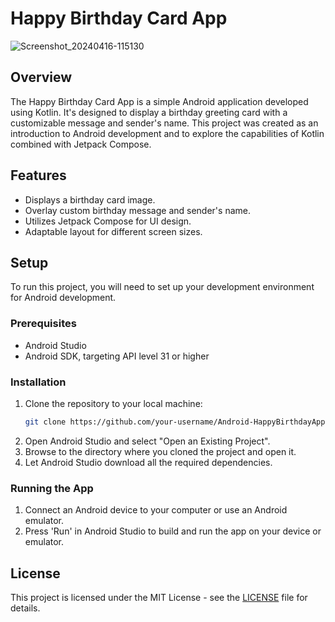 
# Happy Birthday Card App

![Screenshot_20240416-115130](https://github.com/himanshuk-dev/Android-HappyBirthdayApp/assets/87880250/8d10e0b6-d18b-465e-8acb-74c56144af76)


## Overview
The Happy Birthday Card App is a simple Android application developed using Kotlin. It's designed to display a birthday greeting card with a customizable message and sender's name. This project was created as an introduction to Android development and to explore the capabilities of Kotlin combined with Jetpack Compose.

## Features
- Displays a birthday card image.
- Overlay custom birthday message and sender's name.
- Utilizes Jetpack Compose for UI design.
- Adaptable layout for different screen sizes.

## Setup
To run this project, you will need to set up your development environment for Android development.

### Prerequisites
- Android Studio
- Android SDK, targeting API level 31 or higher

### Installation
1. Clone the repository to your local machine:
   ```bash
   git clone https://github.com/your-username/Android-HappyBirthdayApp.git
   ```
2. Open Android Studio and select "Open an Existing Project".
3. Browse to the directory where you cloned the project and open it.
4. Let Android Studio download all the required dependencies.

### Running the App
1. Connect an Android device to your computer or use an Android emulator.
2. Press 'Run' in Android Studio to build and run the app on your device or emulator.

## License
This project is licensed under the MIT License - see the [LICENSE](LICENSE) file for details.
